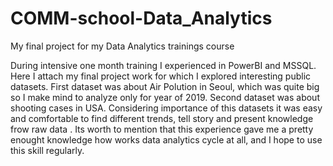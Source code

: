 # COMM-school-Data_Analytics
My final project for my Data Analytics trainings course

During intensive one month training I experienced in PowerBI and MSSQL. Here I attach my final project work for which I explored interesting public datasets.
First dataset was about Air Polution in Seoul, which was quite big so I make mind to analyze only for year of 2019.
Second dataset was about shooting cases in USA.
Considering importance of this datasets it was easy and comfortable to find different trends, tell story and present knowledge frow raw data .
Its worth to mention that this experience gave me a pretty enought knowledge how works data analytics cycle at all, and I hope to use this skill regularly. 
